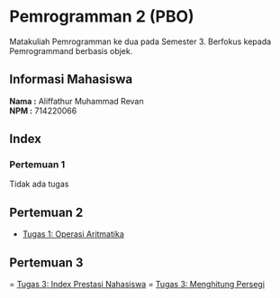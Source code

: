 # Pemrogramman 2 (PBO)

Matakuliah Pemrogramman ke dua pada Semester 3. Berfokus kepada Pemrogrammand berbasis objek.

## Informasi Mahasiswa
**Nama  :** Aliffathur Muhammad Revan  
**NPM   :** 714220066

## Index

### Pertemuan 1
Tidak ada tugas

## Pertemuan 2
- [Tugas 1: Operasi Aritmatika](https://github.com/SchoolAF/Pemrograman2/tree/main/Pertemuan02/Praktikum/P2_1_714220066)

## Pertemuan 3
= [Tugas 3: Index Prestasi Nahasiswa](https://github.com/SchoolAF/Pemrograman2/tree/main/Pertemuan03/Praktikum/P2_1_714220066)
= [Tugas 3: Menghitung Persegi](https://github.com/SchoolAF/Pemrograman2/tree/main/Pertemuan03/Praktikum/P2_2_714220066)

